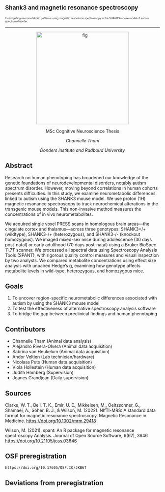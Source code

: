 <span style="font-size:0.9em;"> Shank3 and magnetic resonance spectroscopy  </span>
---
<span style="font-size:0.6em;"> Investigating neurometabolic patterns using magnetic resonance spectroscopy in the SHANK3 mouse model of autism spectrum disorder.
</span>

---

<p align="center">
<img src= "[frontcoverfig](https://github.com/grandjeanlab/shank3mrs/main/figure/blob/8e60abbc349084924f145c7f10f7991e39188955/figure/thalaccfig.png)" 
alt="fig" width=300>

 
<p align="center">
MSc Cognitive Neuroscience Thesis
<p align="center"><i>Channelle Tham</i></p>
<p align="center"><i>Donders Institute and Radboud University</i></p>
</p>

## Abstract
Research on human phenotyping has broadened our knowledge of the genetic foundations of neurodevelopmental disorders, notably autism spectrum disorder. However, moving beyond correlations in human cohorts presents difficulties. In this study, we examine neurometabolic differences linked to autism using the SHANK3 mouse model. We use proton (1H) magnetic resonance spectroscopy to track neurochemical alterations in the transgenic mouse models. This non-invasive method measures the concentrations of in vivo neurometabolites.

We acquired single voxel PRESS scans in homologous brain areas—the cingulate cortex and thalamus—across three genotypes: SHANK3+/+ (wildtype), SHANK3-/+ (heterozygous), and SHANK3-/- (knockout homozygous). We imaged mixed-sex mice during adolescence (30 days post-natal) or early adulthood (70 days post-natal) using a Bruker BioSpec 11.7T scanner. We processed all spectral data using Spectroscopy Analysis Tools (SPANT), with rigorous quality control measures and visual inspection by two analysts. We compared metabolite concentrations using effect size analysis with unpaired Hedge’s g, examining how genotype affects metabolite levels in wild-type, heterozygous, and homozygous mice.

## Goals
1. To uncover region-specific neurometabolic differences associated with autism by using the SHANK3 mouse model
2. To test the effectiveness of alternative spectroscopy analysis software
3. To bridge the gap between preclinical findings and human phenotyping

## Contributors
<ul style=“list-style-type:circle”>
<li>  Channelle Tham (Animal data analysis)  </li>
<li>  Alejandro Rivera-Olvera (Animal data acquisition)  </li>
<li> Sabrina van Heukelum (Animal data acquisition)  </li>
<li> Andor Veltien (Lab technician/hardware)  </li>
<li> Nicolaas Puts (Human data acquisition)  </li>
<li> Viola Hollestein (Human data acquisition)  </li>
<li> Judith Homberg (Supervision)  </li>
<li> Joanes Grandjean (Daily supervision)  </li>
</ul>

## Sources 
Clarke, W. T., Bell, T. K., Emir, U. E., Mikkelsen, M., Oeltzschner, G., Shamaei, A., Soher, B. J., & Wilson, M. (2022). NIfTI-MRS: A standard data format for magnetic resonance spectroscopy. Magnetic Resonance in Medicine.
https://doi.org/10.1002/mrm.29418

Wilson, M. (2021). spant: An R package for magnetic resonance spectroscopy 
Analysis. Journal of Open Source Software, 6(67), 3646
https://doi.org/10.21105/joss.03646

## OSF preregistration
````html
https://doi.org/10.17605/OSF.IO/JKB6T
````
## Deviations from preregistration

